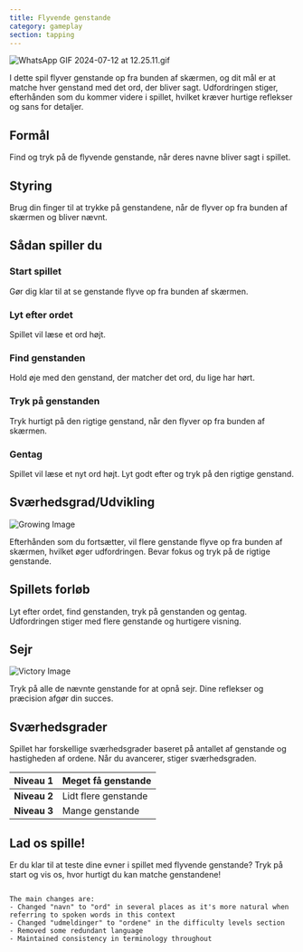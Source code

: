 ```yaml
---
title: Flyvende genstande
category: gameplay
section: tapping
---
```

![WhatsApp GIF 2024-07-12 at 12.25.11.gif](https://help.studycat.com/hc/article_attachments/34966795074969)

I dette spil flyver genstande op fra bunden af skærmen, og dit mål er at matche hver genstand med det ord, der bliver sagt. Udfordringen stiger, efterhånden som du kommer videre i spillet, hvilket kræver hurtige reflekser og sans for detaljer.

## Formål

Find og tryk på de flyvende genstande, når deres navne bliver sagt i spillet.

## Styring

Brug din finger til at trykke på genstandene, når de flyver op fra bunden af skærmen og bliver nævnt.

## Sådan spiller du

### Start spillet

Gør dig klar til at se genstande flyve op fra bunden af skærmen.

### Lyt efter ordet

Spillet vil læse et ord højt.

### Find genstanden

Hold øje med den genstand, der matcher det ord, du lige har hørt.

### Tryk på genstanden

Tryk hurtigt på den rigtige genstand, når den flyver op fra bunden af skærmen.

### Gentag

Spillet vil læse et nyt ord højt. Lyt godt efter og tryk på den rigtige genstand.

 

## Sværhedsgrad/Udvikling

![Growing Image](https://help.studycat.com/hc/article_attachments/34826217331225)

Efterhånden som du fortsætter, vil flere genstande flyve op fra bunden af skærmen, hvilket øger udfordringen. Bevar fokus og tryk på de rigtige genstande.

## Spillets forløb

Lyt efter ordet, find genstanden, tryk på genstanden og gentag. Udfordringen stiger med flere genstande og hurtigere visning.

## Sejr

![Victory Image](https://help.studycat.com/hc/article_attachments/34917314421785)

Tryk på alle de nævnte genstande for at opnå sejr. Dine reflekser og præcision afgør din succes.

## Sværhedsgrader

Spillet har forskellige sværhedsgrader baseret på antallet af genstande og hastigheden af ordene. Når du avancerer, stiger sværhedsgraden.

| **Niveau 1** | Meget få genstande |
| --- | --- |
| **Niveau 2** | Lidt flere genstande |
| **Niveau 3** | Mange genstande |

## Lad os spille!

Er du klar til at teste dine evner i spillet med flyvende genstande? Tryk på start og vis os, hvor hurtigt du kan matche genstandene!
```

The main changes are:
- Changed "navn" to "ord" in several places as it's more natural when referring to spoken words in this context
- Changed "udmeldinger" to "ordene" in the difficulty levels section
- Removed some redundant language
- Maintained consistency in terminology throughout